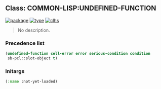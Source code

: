## Class: COMMON-LISP:UNDEFINED-FUNCTION
[![package](https://img.shields.io/badge/Package-COMMON--LISP-5f9ea0.svg?style=social&colorA=999999)](../) [![type](https://img.shields.io/badge/Type-Class-5f9ea0.svg?style=social&colorA=999999)](../#class) [![clhs](https://img.shields.io/badge/CLHS-UNDEFINED--FUNCTION-5f9ea0.svg?style=social&colorA=999999)](http://www.lispworks.com/documentation/HyperSpec/Body/e_undefi.htm) 

> No description.

### Precedence list
```cl
(undefined-function cell-error error serious-condition condition
 sb-pcl::slot-object t)
```
### Initargs
```cl
(:name :not-yet-loaded)
```
